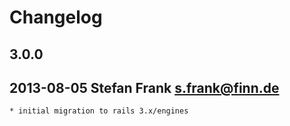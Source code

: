 # Changelog

## 3.0.0


## 2013-08-05 Stefan Frank <s.frank@finn.de>

	* initial migration to rails 3.x/engines


